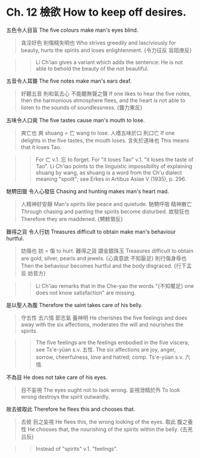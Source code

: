 # Ch. 12 檢欲 How to keep off desires.

五色令人目盲
The five colours make man's eyes blind.

> 貪淫好色
則傷精失明也
Who strives greedily and lasciviously for beauty,
hurts the spirits and loses enlightenment.
{令力征反
盲陌庚反}

>> Li Ch'iao gives a variant which adds the sentence:
He is not able to behold the beauty of the not beautiful.

五音令人耳聾
The five notes make man's ears deaf.

> 好聽五音
則和氣去心
不能聽無聲之聲
If one likes to hear the five notes,
then the harmonious atmosphere flees,
and the heart is not able to listen to the sounds of soundlessness.
{聾力東反}

五味令人口爽
The five tastes cause man's mouth to lose.

> 爽亡也
爽 shuang = 亡 wang to lose.
人嗜五味於口
則口亡
If one delights in the five tastes,
the mouth loses.
言失於道味也
This means that it loses Tao.

>> For 亡 v.1. 忘 to forget.
For "it loses Tao" v.1. "it loses the taste of Tao".
Li Ch'iao points to the linguistic impossibility
of explaining shuang by wang,
as shuang is a word from the Ch'u dialect meaning "spoilt";
see Erkes in Artibus Asiae V (1935), p. 296.

馳騁田獵
令人心發狂
Chasing and hunting
makes man's heart mad.

> 人精神好安靜
Man's spirits like peace and quietude.
馳騁呼吸
精神散亡
Through chasing and panting
the spirits become disturbed.
故發狂也
Therefore they are maddened.
{騁敕領反}

難得之貨
令人行妨
Treasures difficult to obtain
make man's behaviour hurtful.

> 妨傷也
妨 = 傷 to hurt.
難得之貨
謂金銀珠玉
Treasures difficult to obtain
are gold, silver, pearls and jewels.
{心貪意欲
不知厭足}
則行傷身辱也
Then the behaviour becomes hurtful and the body disgraced.
{行下孟反
妨音方}

>> Li Ch'iao remarks that in the Che-yao the words
"{不知饜足} one does not know satisfaction" are missing.

是以聖人為腹
Therefore the saint takes care of his belly.

> 守五性
去六情
節志氣
養神明
He cherishes the five feelings
and does away with the six affections,
moderates the will
and nourishes the spirits.

>> The five feelings are the feelings embodied in the five viscera,
see Ts'e-yüan s.v. 五性.
The six affections are joy, anger, sorrow, cheerfulness, love and hatred;
comp. Ts'e-yüan s.v. 六情.

不為目
He does not take care of his eyes.

> 目不妄視
The eyes ought not to look wrong.
妄視泄精於外
To look wrong destroys the spirit outwardly.

故去彼取此
Therefore he flees this and chooses that.

> 去彼
目之妄視
He flees this,
the wrong looking of the eyes.
取此
腹之養性
He chooses that,
the nourishing of the spirits within the belly.
{去羌吕反}

>> Instead of "spirits" v.1. "feelings".

